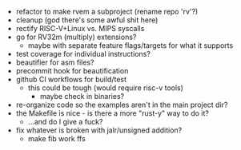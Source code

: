 * refactor to make rvem a subproject (rename repo 'rv'?)
* cleanup (god there's some awful shit here)
* rectify RISC-V+Linux vs. MIPS syscalls
* go for RV32m (multiply) extensions?
  * maybe with separate feature flags/targets for what it supports
* test coverage for individual instructions?
* beautifier for asm files?
* precommit hook for beautification
* github CI workflows for build/test
  * this could be tough (would require risc-v tools)
    * maybe check in binaries?
* re-organize code so the examples aren't in the main project dir?
* the Makefile is nice - is there a more "rust-y" way to do it?
  * ...and do I give a fuck?
* fix whatever is broken with jalr/unsigned addition?
  * make fib work ffs

